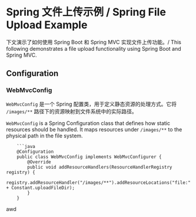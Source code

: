 # Spring 文件上传示例 / Spring File Upload Example
下文演示了如何使用 Spring Boot 和 Spring MVC 实现文件上传功能。/ This following demonstrates a file upload functionality using Spring Boot and Spring MVC.

## Configuration

### WebMvcConfig

`WebMvcConfig` 是一个 Spring 配置类，用于定义静态资源的处理方式。它将 `/images/**` 路径下的资源映射到文件系统中的实际路径。

`WebMvcConfig` is a Spring Configuration class that defines how static resources should be handled. It maps resources under `/images/**` to the physical path in the file system.

        ```java
        @Configuration
        public class WebMvcConfig implements WebMvcConfigurer {
            @Override
            public void addResourceHandlers(ResourceHandlerRegistry registry) {
                registry.addResourceHandler("/images/**").addResourceLocations("file:" + Constant.uploadFileDir);
            }
        }
awd
